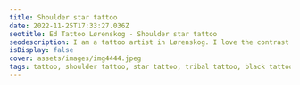 ```yaml
--- 
title: Shoulder star tattoo 
date: 2022-11-25T17:33:27.036Z 
seotitle: Ed Tattoo Lørenskog - Shoulder star tattoo 
seodescription: I am a tattoo artist in Lørenskog. I love the contrast and dept that Shoulder star tattoo can give. Contact me for a free consultation... 
isDisplay: false 
cover: assets/images/img4444.jpeg 
tags: tattoo, shoulder tattoo, star tattoo, tribal tattoo, black tattoo, custom tattoo 
--- 
```

 